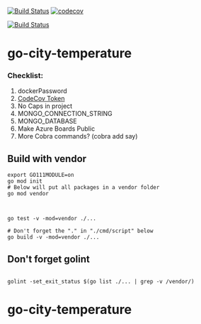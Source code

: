 


[![Build Status](https://travis-ci.org/mchirico/go-city-temperature.svg?branch=master)](https://travis-ci.org/mchirico/go-city-temperature)
[![codecov](https://codecov.io/gh/mchirico/go-city-temperature/branch/master/graph/badge.svg)](https://codecov.io/gh/mchirico/go-city-temperature)

[![Build Status](https://mchirico.visualstudio.com/go-city-temperature/_apis/build/status/mchirico.go-city-temperature?branchName=master)](https://mchirico.visualstudio.com/go-city-temperature/_build/latest?definitionId=9&branchName=master)


# go-city-temperature



### Checklist:

1. dockerPassword
2. [CodeCov Token](https://codecov.io/gh/mchirico)
3. No Caps in project
4. MONGO_CONNECTION_STRING
5. MONGO_DATABASE 
6. Make Azure Boards Public
7. More Cobra commands? (cobra add say)



## Build with vendor
```
export GO111MODULE=on
go mod init
# Below will put all packages in a vendor folder
go mod vendor



go test -v -mod=vendor ./...

# Don't forget the "." in "./cmd/script" below
go build -v -mod=vendor ./...
```


## Don't forget golint

```

golint -set_exit_status $(go list ./... | grep -v /vendor/)

```


# go-city-temperature
